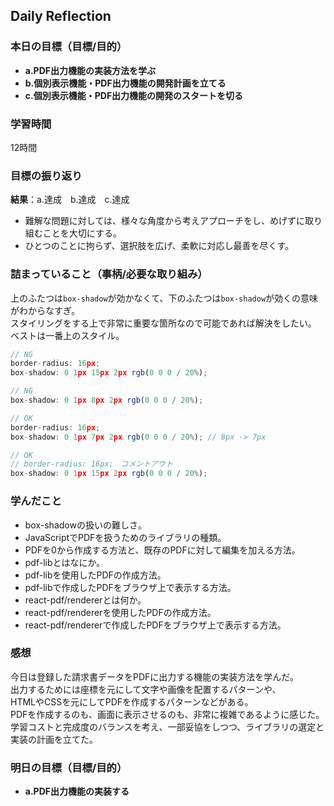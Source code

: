 ## Daily Reflection

### 本日の目標（目標/目的）
- **a.PDF出力機能の実装方法を学ぶ**  
- **b.個別表示機能・PDF出力機能の開発計画を立てる**  
- **c.個別表示機能・PDF出力機能の開発のスタートを切る**  

### 学習時間
12時間

### 目標の振り返り
**結果**：a.達成　b.達成　c.達成

- 難解な問題に対しては、様々な角度から考えアプローチをし、めげずに取り組むことを大切にする。
- ひとつのことに拘らず、選択肢を広げ、柔軟に対応し最善を尽くす。

### 詰まっていること（事柄/必要な取り組み）
上のふたつは`box-shadow`が効かなくて、下のふたつは`box-shadow`が効くの意味がわからなすぎ。  
スタイリングをする上で非常に重要な箇所なので可能であれば解決をしたい。  
ベストは一番上のスタイル。  

```javascript
// NG
border-radius: 16px;
box-shadow: 0 1px 15px 2px rgb(0 0 0 / 20%);
```

```javascript
// NG
box-shadow: 0 1px 8px 2px rgb(0 0 0 / 20%);
```

```javascript
// OK
border-radius: 16px;
box-shadow: 0 1px 7px 2px rgb(0 0 0 / 20%); // 8px -> 7px
```

```javascript
// OK
// border-radius: 16px;　コメントアウト
box-shadow: 0 1px 15px 2px rgb(0 0 0 / 20%);
```

### 学んだこと
- box-shadowの扱いの難しさ。
- JavaScriptでPDFを扱うためのライブラリの種類。
- PDFを0から作成する方法と、既存のPDFに対して編集を加える方法。
- pdf-libとはなにか。
- pdf-libを使用したPDFの作成方法。
- pdf-libで作成したPDFをブラウザ上で表示する方法。
- react-pdf/rendererとは何か。
- react-pdf/rendererを使用したPDFの作成方法。
- react-pdf/rendererで作成したPDFをブラウザ上で表示する方法。

### 感想
今日は登録した請求書データをPDFに出力する機能の実装方法を学んだ。  
出力するためには座標を元にして文字や画像を配置するパターンや、  
HTMLやCSSを元にしてPDFを作成するパターンなどがある。  
PDFを作成するのも、画面に表示させるのも、非常に複雑であるように感じた。  
学習コストと完成度のバランスを考え、一部妥協をしつつ、ライブラリの選定と実装の計画を立てた。  

### 明日の目標（目標/目的）
- **a.PDF出力機能の実装する**  

